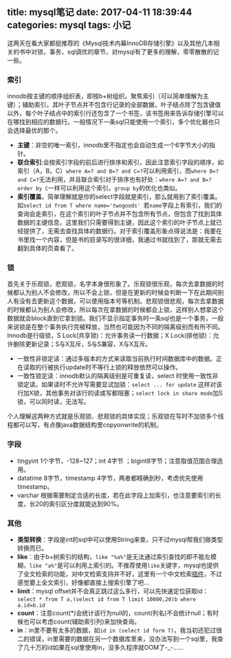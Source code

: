 title: mysql笔记
date: 2017-04-11 18:39:44
categories: mysql
tags: 小记
---
这两天在看大家都挺推荐的《Mysql技术内幕InnoDB存储引擎》以及其他几本相关的书中对锁，事务，sql调优的章节，对mysql有了更多的理解，零零散散的记一些。<!--more-->
### 索引
innodb按主键的顺序组织表，即按b+树组织。聚焦索引（可以简单理解为主键）；辅助索引，其叶子节点并不包含行记录的全部数据，叶子结点除了包含键值以外，每个叶子结点中的索引行还包含了一个书签，该书签用来告诉存储引擎可以在哪找到相应的数据行。一般情况下一条sql只能使用一个索引，多个优化器也只会选择最优的那个。

* **主键**：非空的唯一索引，innodb里不指定也会自动生成一个6字节大小的指针。
* **联合索引**:会按索引字段的前后进行排序和索引，因此注意索引字段的顺序，如索引（A，B，C）`where A=? and B=? and C=?`可以利用索引，而`where B=? and C=?`无法利用，并且联合索引对于排序也有好处：`where A=? and B=? order by C`一样可以利用这个索引。`group by`的优化也类似。
* **索引覆盖**，简单理解就是你的select字段就是索引，那么就用到了索引覆盖。如`select id from T where name='twogoods' `若`name`字段上有索引，我们的查询会走索引，在这个索引的叶子节点并不包含所有节点，但包含了找到具体数据的主键信息，这里我们只需要得到主键，因此这个索引的叶子节点上就已经提供了，无需去查找具体的数据行。对于索引覆盖形象点得说法是：我要在书里找一个内容，但是书的目录写的很详细，我通过书就找到了，那就无需去翻到具体的页查看了。

### 锁
首先关于乐观锁，悲观锁，名字本身很形象了。乐观锁很乐观，每次去拿数据的时候都认为别人不会修改，所以不会上锁，但是在更新的时候会判断一下在此期间别人有没有去更新这个数据，可以使用版本号等机制。悲观锁很悲观，每次去拿数据的时候都认为别人会修改，所以每次在拿数据的时候都会上锁，这样别人想拿这个数据就会block直到它拿到锁。我们不显示指定事务时一条sql也是一个事务，一般来说锁是在整个事务执行完被释放，当然也可能因为不同的隔离级别而有所不同。
Innodb是行级锁，S Lock(共享锁)：允许事务读一行数据；X Lock(排他锁)：允许删除更新记录；S与X互斥，S与S兼容，X与X互斥。

* 一致性非锁定读：通过多版本的方式来读取当前执行时间数据库中的数据。正在读取的行被执行update时不等行上锁的释放依然可以操作。
* 一致性锁定读：innodb默认的隔离级别是可重复读，select 时使用一致性非锁定读。如果读时不允许写需要显试加锁：`select ... for update` 这样对该行加X锁，其他事务对该行的读或写都阻塞；`select lock in share mode`加S锁，可以同时读，无法写。

个人理解这两种方式就是乐观锁、悲观锁的具体实现；乐观锁在写时不加锁多个线程都可以写，有点像java数据结构里copyonwrite的机制。
### 字段
* tingyint 1个字节，-128~127；int 4字节 ；bigint8字节；注意取值范围合理选用。
* datatime 8字节，timestamp 4字节，两者都精确到秒，考虑优先使用timestamp。
* varchar 根据需要制定合适的长度，若在此字段上加索引，也注意要索引的长度，长20的索引区分度就能达到90%。

### 其他
* **类型转换**：字段是int的sql中可以使用String来查，只不过mysql帮我们做类型转换而已。
* **like**：由于b+树索引的结构，`like "%a%"`是无法通过索引查找的即不能左模糊，`like "a%"`是可以利用上索引的。不推荐使用`like`关键字，mysql也提供了全文检索的功能，对中文检索支持并不好，这里有一个中文检索[插件](http://mysqlserverteam.com/innodb%E5%85%A8%E6%96%87%E7%B4%A2%E5%BC%95%EF%BC%9An-gram-parser/)，不过感觉要上全文索引，好像都直接上搜索引擎了吧...
* **limit**：mysql offset并不会真正跳过这么多行，可以先快速定位获取id：`select * from T a,(select id from T limit 10000,20)b where a.id=b.id`
* **count**：注意count(*)会统计该行为null的，count(列名)不会统计null；有时候也可以考虑count(辅助索引列)来加快查询。
* **in**：in里不要有太多的数据，如`id in (select id form T)`，我当初还犯过很二的错误，in里需要的数据在另一个数据库里来，没办法写到一个sql里，我查了几十万的id如果在sql里使用in，没多久程序就OOM了-_-......


